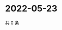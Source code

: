 # 2022-05-23

共 0 条

<!-- BEGIN WEIBO -->
<!-- 最后更新时间 Mon May 23 2022 07:16:43 GMT+0800 (China Standard Time) -->

<!-- END WEIBO -->
